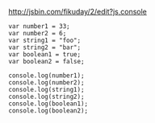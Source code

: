 http://jsbin.com/fikuday/2/edit?js,console

```
var number1 = 33;
var number2 = 6;
var string1 = "foo";
var string2 = "bar";
var boolean1 = true;
var boolean2 = false;

console.log(number1);
console.log(number2);
console.log(string1);
console.log(string2);
console.log(boolean1);
console.log(boolean2);
```